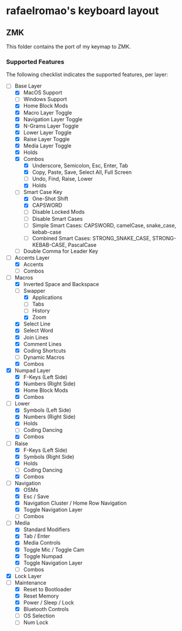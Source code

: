# rafaelromao's keyboard layout

## ZMK

This folder contains the port of my keymap to ZMK. 

### Supported Features

The following checklist indicates the supported features, per layer:

- [ ] Base Layer
    - [x] MacOS Support
    - [ ] Windows Support
    - [x] Home Block Mods
    - [x] Macro Layer Toggle
    - [x] Navigation Layer Toggle
    - [x] N-Grams Layer Toggle
    - [x] Lower Layer Toggle
    - [x] Raise Layer Toggle
    - [x] Media Layer Toggle
    - [x] Holds
    - [x] Combos
        - [x] Underscore, Semicolon, Esc, Enter, Tab
        - [x] Copy, Paste, Save, Select All, Full Screen
        - [ ] Undo, Find, Raise, Lower
        - [x] Holds
    - [ ] Smart Case Key
        - [x] One-Shot Shift
        - [x] CAPSWORD
        - [ ] Disable Locked Mods
        - [ ] Disable Smart Cases
        - [ ] Simple Smart Cases: CAPSWORD, camelCase, snake_case, kebab-case
        - [ ] Combined Smart Cases: STRONG_SNAKE_CASE, STRONG-KEBAB-CASE, PascalCase
    - [ ] Double Comma for Leader Key
- [ ] Accents Layer
    - [x] Accents
    - [ ] Combos
- [ ] Macros
    - [x] Inverted Space and Backspace
    - [ ] Swapper
        - [x] Applications
        - [ ] Tabs
        - [ ] History
        - [x] Zoom
    - [x] Select Line
    - [x] Select Word
    - [x] Join Lines
    - [x] Comment Lines
    - [x] Coding Shortcuts
    - [ ] Dynamic Macros
    - [x] Combos
- [x] Numpad Layer
    - [x] F-Keys (Left Side)
    - [x] Numbers (Right Side)
    - [x] Home Block Mods
    - [x] Combos
- [ ] Lower
    - [x] Symbols (Left Side)
    - [x] Numbers (Right Side)
    - [x] Holds
    - [ ] Coding Dancing
    - [x] Combos
- [ ] Raise
    - [x] F-Keys (Left Side)
    - [x] Symbols (Right Side)
    - [x] Holds
    - [ ] Coding Dancing
    - [x] Combos
- [ ] Navigation
    - [x] OSMs
    - [x] Esc / Save
    - [x] Navigation Cluster / Home Row Navigation
    - [x] Toggle Navigation Layer
    - [ ] Combos
- [ ] Media
    - [x] Standard Modifiers
    - [x] Tab / Enter
    - [x] Media Controls
    - [x] Toggle Mic / Toggle Cam
    - [x] Toggle Numpad
    - [x] Toggle Navigation Layer
    - [ ] Combos
- [x] Lock Layer
- [ ] Maintenance
    - [x] Reset to Bootloader
    - [x] Reset Memory
    - [x] Power / Sleep / Lock
    - [x] Bluetooth Controls
    - [ ] OS Selection
    - [ ] Num Lock